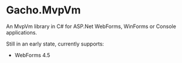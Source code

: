 # Gacho.MvpVm
An MvpVm library in C# for ASP.Net WebForms, WinForms or Console applications.

Still in an early state, currently supports:
- WebForms 4.5
